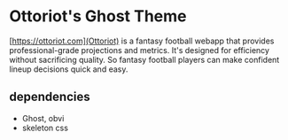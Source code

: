 # Ottoriot's Ghost Theme

[https://ottoriot.com](Ottoriot) is a fantasy football webapp that provides professional-grade projections and metrics. It's designed for efficiency without sacrificing quality. So fantasy football players can make confident lineup decisions quick and easy.

## dependencies

- Ghost, obvi
- skeleton css